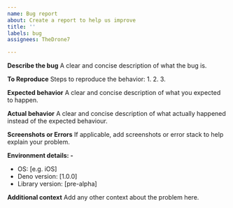 ```yaml
---
name: Bug report
about: Create a report to help us improve
title: ''
labels: bug
assignees: TheDrone7

---
```


**Describe the bug**
A clear and concise description of what the bug is.

**To Reproduce**
Steps to reproduce the behavior:
1.
2.
3.

**Expected behavior**
A clear and concise description of what you expected to happen.

**Actual behavior**
A clear and concise description of what actually happened instead of the expected behaviour.

**Screenshots or Errors**
If applicable, add screenshots or error stack to help explain your problem.

**Environment details: -**
 - OS: [e.g. iOS]
 - Deno version: [1.0.0]
 - Library version: [pre-alpha]

**Additional context**
Add any other context about the problem here.
